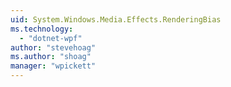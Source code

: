 ```yaml
---
uid: System.Windows.Media.Effects.RenderingBias
ms.technology: 
  - "dotnet-wpf"
author: "stevehoag"
ms.author: "shoag"
manager: "wpickett"
---
```

